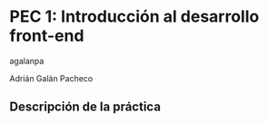 # PEC 1: Introducción al desarrollo front-end

agalanpa

Adrián Galán Pacheco

## Descripción de la práctica
